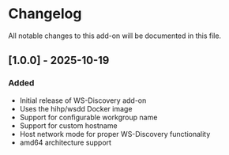 # Changelog

All notable changes to this add-on will be documented in this file.

## [1.0.0] - 2025-10-19

### Added
- Initial release of WS-Discovery add-on
- Uses the hihp/wsdd Docker image
- Support for configurable workgroup name
- Support for custom hostname
- Host network mode for proper WS-Discovery functionality
- amd64 architecture support
